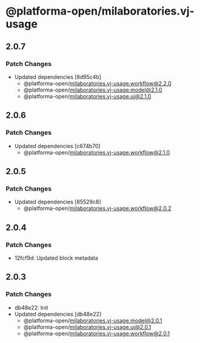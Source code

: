 # @platforma-open/milaboratories.vj-usage

## 2.0.7

### Patch Changes

- Updated dependencies [8d95c4b]
  - @platforma-open/milaboratories.vj-usage.workflow@2.2.0
  - @platforma-open/milaboratories.vj-usage.model@2.1.0
  - @platforma-open/milaboratories.vj-usage.ui@2.1.0

## 2.0.6

### Patch Changes

- Updated dependencies [c674b70]
  - @platforma-open/milaboratories.vj-usage.workflow@2.1.0

## 2.0.5

### Patch Changes

- Updated dependencies [85529c8]
  - @platforma-open/milaboratories.vj-usage.workflow@2.0.2

## 2.0.4

### Patch Changes

- 12fcf9d: Updated block metadata

## 2.0.3

### Patch Changes

- db48e22: Init
- Updated dependencies [db48e22]
  - @platforma-open/milaboratories.vj-usage.model@2.0.1
  - @platforma-open/milaboratories.vj-usage.ui@2.0.1
  - @platforma-open/milaboratories.vj-usage.workflow@2.0.1
